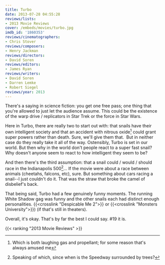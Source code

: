 ```yaml
---
title: Turbo
date: 2013-07-28 04:55:28
reviews/lists:
- 2013 Movie Reviews
cover: /embeds/movies/turbo.jpg
imdb_id: '1860353'
reviews/cinematographers:
- Chris Stover
reviews/composers:
- Henry Jackman
reviews/directors:
- David Soren
reviews/editors:
- James Ryan
reviews/writers:
- David Soren
- Darren Lemke
- Robert Siegel
reviews/year: 2013
---
```

There's a saying in science fiction: you get one free pass; one thing that you're allowed to just let the audience assume. This could be the existence of the warp drive / replicators in Star Trek or the force in Star Wars.

<!--more-->

Here in Turbo, there are really two to start out with: that snails have their own intelligent society and that an accident with nitrous oxide[^1] could grant super powers rather than death. Sure, we'll give them that.  But in neither case do they really take it all of the way. Ostensibly, Turbo is set in our world. But then why in the world don't people react to a super fast snail? Why doesn't anyone seem to react to how intelligent they seem to be?

And then there's the third assumption: that a snail could / would / should race in the Indianapolis 500[^2]... If the movie were about a race between animals (cheetahs, falcons, etc), sure. But something about cars racing a snail--I just couldn't do it. That was the straw that broke the camel of disbelief's back.

That being said, Turbo had a few genuinely funny moments. The running White Shadow gag was funny and the other snails each had distinct enough personalities. {{<crosslink "Despicable Me 2">}} or {{<crosslink "Monsters University">}}) (if that's still in theaters).

Overall, it's okay. That's by far the best I could say. #19 it is.

{{< ranking "2013 Movie Reviews" >}}

[^1]: Which is both laughing gas and propellant; for some reason that's always amused me
[^2]: Speaking of which, since when is the Speedway surrounded by trees?
